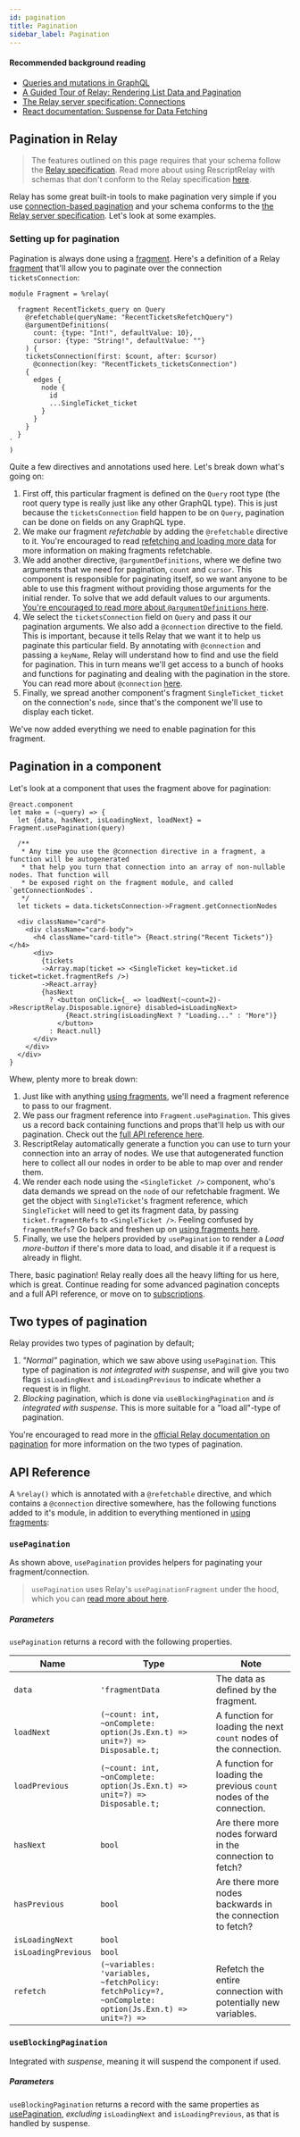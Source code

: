 ```yaml
---
id: pagination
title: Pagination
sidebar_label: Pagination
---
```


#### Recommended background reading

- [Queries and mutations in GraphQL](https://graphql.org/learn/queries/)
- [A Guided Tour of Relay: Rendering List Data and Pagination](https://relay.dev/docs/guided-tour/list-data/pagination)
- [The Relay server specification: Connections](https://relay.dev/docs/en/graphql-server-specification.html#connections)
- [React documentation: Suspense for Data Fetching](https://reactjs.org/docs/concurrent-mode-suspense.html)

## Pagination in Relay

> The features outlined on this page requires that your schema follow the [Relay specification](https://relay.dev/docs/guides/graphql-server-specification). Read more about using RescriptRelay with schemas that don't conform to the Relay specification [here](using-with-schemas-that-dont-conform-to-the-relay-spec).

Relay has some great built-in tools to make pagination very simple if you use [connection-based pagination](https://relay.dev/docs/en/graphql-server-specification.html#connections) and your schema conforms to the [the Relay server specification](https://relay.dev/docs/en/graphql-server-specification.html). Let's look at some examples.

### Setting up for pagination

Pagination is always done using a [fragment](using-fragments). Here's a definition of a Relay [fragment](using-fragments) that'll allow you to paginate over the connection `ticketsConnection`:

```rescript
module Fragment = %relay(
  `
  fragment RecentTickets_query on Query
    @refetchable(queryName: "RecentTicketsRefetchQuery")
    @argumentDefinitions(
      count: {type: "Int!", defaultValue: 10},
      cursor: {type: "String!", defaultValue: ""}
    ) {
    ticketsConnection(first: $count, after: $cursor)
      @connection(key: "RecentTickets_ticketsConnection")
    {
      edges {
        node {
          id
          ...SingleTicket_ticket
        }
      }
    }
  }
`
)

```

Quite a few directives and annotations used here. Let's break down what's going on:

1. First off, this particular fragment is defined on the `Query` root type (the root query type is really just like any other GraphQL type). This is just because the `ticketsConnection` field happen to be on `Query`, pagination can be done on fields on any GraphQL type.
2. We make our fragment _refetchable_ by adding the `@refetchable` directive to it. You're encouraged to read [refetching and loading more data](refetching-and-loading-more-data) for more information on making fragments refetchable.
3. We add another directive, `@argumentDefinitions`, where we define two arguments that we need for pagination, `count` and `cursor`. This component is responsible for paginating itself, so we want anyone to be able to use this fragment without providing those arguments for the initial render. To solve that we add default values to our arguments. [You're encouraged to read more about `@argumentDefinitions` here](https://relay.dev/docs/api-reference/graphql-and-directives/#argumentdefinitions).
4. We select the `ticketsConnection` field on `Query` and pass it our pagination arguments. We also add a `@connection` directive to the field. This is important, because it tells Relay that we want it to help us paginate this particular field. By annotating with `@connection` and passing a `keyName`, Relay will understand how to find and use the field for pagination. This in turn means we'll get access to a bunch of hooks and functions for paginating and dealing with the pagination in the store. You can read more about `@connection` [here](https://relay.dev/docs/glossary/#connection).
5. Finally, we spread another component's fragment `SingleTicket_ticket` on the connection's `node`, since that's the component we'll use to display each ticket.

We've now added everything we need to enable pagination for this fragment.

## Pagination in a component

Let's look at a component that uses the fragment above for pagination:

```rescript
@react.component
let make = (~query) => {
  let {data, hasNext, isLoadingNext, loadNext} = Fragment.usePagination(query)

  /**
   * Any time you use the @connection directive in a fragment, a function will be autogenerated
   * that help you turn that connection into an array of non-nullable nodes. That function will
   * be exposed right on the fragment module, and called `getConnectionNodes`.
   */
  let tickets = data.ticketsConnection->Fragment.getConnectionNodes

  <div className="card">
    <div className="card-body">
      <h4 className="card-title"> {React.string("Recent Tickets")} </h4>
      <div>
        {tickets
        ->Array.map(ticket => <SingleTicket key=ticket.id ticket=ticket.fragmentRefs />)
        ->React.array}
        {hasNext
          ? <button onClick={_ => loadNext(~count=2)->RescriptRelay.Disposable.ignore} disabled=isLoadingNext>
              {React.string(isLoadingNext ? "Loading..." : "More")}
            </button>
          : React.null}
      </div>
    </div>
  </div>
}

```

Whew, plenty more to break down:

1. Just like with anything [using fragments](using-fragments), we'll need a fragment reference to pass to our fragment.
2. We pass our fragment reference into `Fragment.usePagination`. This gives us a record back containing functions and props that'll help us with our pagination. Check out the [full API reference here](#api-reference).
3. RescriptRelay automatically generate a function you can use to turn your connection into an array of nodes. We use that autogenerated function here to collect all our nodes in order to be able to map over and render them.
4. We render each node using the `<SingleTicket />` component, who's data demands we spread on the `node` of our refetchable fragment. We get the object with `SingleTicket`'s fragment reference, which `SingleTicket` will need to get its fragment data, by passing `ticket.fragmentRefs` to `<SingleTicket />`.
   Feeling confused by `fragmentRefs`? Go back and freshen up on [using fragments here](using-fragments).
5. Finally, we use the helpers provided by `usePagination` to render a _Load more-button_ if there's more data to load, and disable it if a request is already in flight.

There, basic pagination! Relay really does all the heavy lifting for us here, which is great. Continue reading for some advanced pagination concepts and a full API reference, or move on to [subscriptions](subscriptions).

## Two types of pagination

Relay provides two types of pagination by default;

1. _"Normal"_ pagination, which we saw above using `usePagination`. This type of pagination is _not integrated with suspense_, and will give you two flags `isLoadingNext` and `isLoadingPrevious` to indicate whether a request is in flight.
2. _Blocking_ pagination, which is done via `useBlockingPagination` and _is integrated with suspense_. This is more suitable for a "load all"-type of pagination.

You're encouraged to read more in the [official Relay documentation on pagination](https://relay.dev/docs/guided-tour/list-data/pagination) for more information on the two types of pagination.

## API Reference

A `%relay()` which is annotated with a `@refetchable` directive, and which contains a `@connection` directive somewhere, has the following functions added to it's module, in addition to everything mentioned in [using fragments](using-fragments):

### `usePagination`

As shown above, `usePagination` provides helpers for paginating your fragment/connection.

> `usePagination` uses Relay's `usePaginationFragment` under the hood, which you can [read more about here](https://relay.dev/docs/api-reference/use-pagination-fragment).

##### Parameters

`usePagination` returns a record with the following properties.

| Name                | Type                                                                                                      | Note                                                                 |
| ------------------- | --------------------------------------------------------------------------------------------------------- | -------------------------------------------------------------------- |
| `data`              | `'fragmentData`                                                                                           | The data as defined by the fragment.                                 |
| `loadNext`          | `(~count: int, ~onComplete: option(Js.Exn.t) => unit=?) => Disposable.t;`                           | A function for loading the next `count` nodes of the connection.     |
| `loadPrevious`      | `(~count: int, ~onComplete: option(Js.Exn.t) => unit=?) => Disposable.t;`                           | A function for loading the previous `count` nodes of the connection. |
| `hasNext`           | `bool`                                                                                                    | Are there more nodes forward in the connection to fetch?             |
| `hasPrevious`       | `bool`                                                                                                    | Are there more nodes backwards in the connection to fetch?           |
| `isLoadingNext`     | `bool`                                                                                                    |                                                                      |
| `isLoadingPrevious` | `bool`                                                                                                    |                                                                      |
| `refetch`           | `(~variables: 'variables, ~fetchPolicy: fetchPolicy=?, ~onComplete: option(Js.Exn.t) => unit=?) =>` | Refetch the entire connection with potentially new variables.        |

### `useBlockingPagination`

Integrated with _suspense_, meaning it will suspend the component if used.

##### Parameters

`useBlockingPagination` returns a record with the same properties as [usePagination](#usepagination), _excluding_ `isLoadingNext` and `isLoadingPrevious`, as that is handled by suspense.
